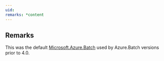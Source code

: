 ```yaml
---
uid: 
remarks: *content
---
```

## Remarks  
 This was the default [Microsoft.Azure.Batch](assetId:///N:Microsoft.Azure.Batch?qualifyHint=False&autoUpgrade=True) used by Azure.Batch versions prior to 4.0.